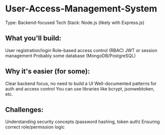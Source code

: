 # User-Access-Management-System

Type: Backend-focused
Tech Stack: Node.js (likely with Express.js)

What you'll build:
----------------------
User registration/login
Role-based access control (RBAC)
JWT or session management
Probably some database (MongoDB/PostgreSQL)

Why it's easier (for some):
---------------------------
Clear backend focus, no need to build a UI
Well-documented patterns for auth and access control
You can use libraries like bcrypt, jsonwebtoken, etc.

Challenges:
--------------
Understanding security concepts (password hashing, token auth)
Ensuring correct role/permission logic
